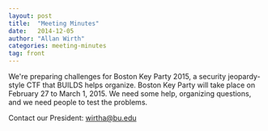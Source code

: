 ```yaml
---
layout: post
title:  "Meeting Minutes"
date:   2014-12-05
author: "Allan Wirth"
categories: meeting-minutes
tag: front
---
```


We're preparing challenges for Boston Key Party 2015, a security jeopardy-style
CTF that BUILDS helps organize. Boston Key Party will take place on February 27 
to March 1, 2015. We need some help, organizing questions, and we
need people to test the problems. 

Contact our President: wirtha@bu.edu

<!-- more -->